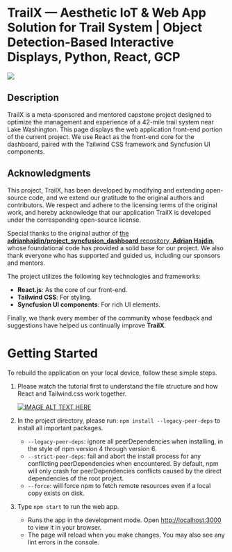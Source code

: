 # TrailX — Aesthetic IoT & Web App Solution for Trail System | Object Detection-Based Interactive Displays, Python, React, GCP

<kbd><img src="https://assets-global.website-files.com/63f32ff4aaac792cb769cedb/65b7a3f0739008eff756858b_Dashboard%20Front-End%20Design%20(compressed).png"/></kbd>

## Description

TrailX is a meta-sponsored and mentored capstone project designed to optimize the management and experience of a 42-mile trail system near Lake Washington. This page displays the web application front-end portion of the current project. We use React as the front-end core for the dashboard, paired with the Tailwind CSS framework and Syncfusion UI components.

## Acknowledgments

This project, TrailX, has been developed by modifying and extending open-source code, and we extend our gratitude to the original authors and contributors. We respect and adhere to the licensing terms of the original work, and hereby acknowledge that our application TrailX is developed under the corresponding open-source license.

Special thanks to the original author of [the **adrianhajdin/project_syncfusion_dashboard** repository, **Adrian Hajdin**](https://github.com/adrianhajdin/project_syncfusion_dashboard?tab=AGPL-3.0-1-ov-file#readme), whose foundational code has provided a solid base for our project. We also thank everyone who has supported and guided us, including our sponsors and mentors.

The project utilizes the following key technologies and frameworks:

- **React.js**: As the core of our front-end.
- **Tailwind CSS**: For styling.
- **Syncfusion UI components**: For rich UI elements.

Finally, we thank every member of the community whose feedback and suggestions have helped us continually improve **TrailX**.

# Getting Started

To rebuild the application on your local device, follow these simple steps.

1. Please watch the tutorial first to understand the file structure and how React and Tailwind.css work together.

    [![IMAGE ALT TEXT HERE](https://img.youtube.com/vi/jx5hdo50a2M/0.jpg)](https://www.youtube.com/watch?v=jx5hdo50a2M)

2. In the project directory, please run: `npm install --legacy-peer-deps` to install all important packages.

   - `--legacy-peer-deps`: ignore all peerDependencies when installing, in the style of npm version 4 through version 6.
   - `--strict-peer-deps`: fail and abort the install process for any conflicting peerDependencies when encountered. By default, npm will only crash for peerDependencies conflicts caused by the direct dependencies of the root project.
   - `--force`: will force npm to fetch remote resources even if a local copy exists on disk.

3. Type `npm start` to run the web app.

   - Runs the app in the development mode. Open [http://localhost:3000](http://localhost:3000) to view it in your browser.
   - The page will reload when you make changes. You may also see any lint errors in the console.
